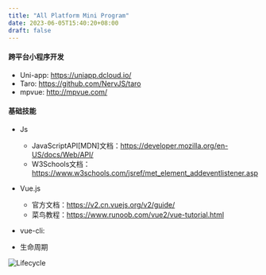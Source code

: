 ```yaml
---
title: "All Platform Mini Program"
date: 2023-06-05T15:40:20+08:00
draft: false
---
```


#### 跨平台小程序开发

- Uni-app: https://uniapp.dcloud.io/
- Taro: https://github.com/NervJS/taro
- mpvue: http://mpvue.com/


#### 基础技能

- Js
    - JavaScriptAPI[MDN]文档：https://developer.mozilla.org/en-US/docs/Web/API/
    - W3Schools文档：https://www.w3schools.com/jsref/met_element_addeventlistener.asp

- Vue.js
    - 官方文档：https://v2.cn.vuejs.org/v2/guide/
    - 菜鸟教程：https://www.runoob.com/vue2/vue-tutorial.html


- vue-cli: 


- 生命周期

![Lifecycle](https://v2.cn.vuejs.org/images/lifecycle.png)


